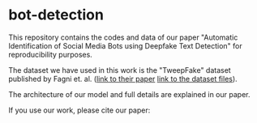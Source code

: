 # bot-detection

This repository contains the codes and data of our paper "Automatic Identification of Social Media Bots using Deepfake Text Detection" for reproducibility purposes.

The dataset we have used in this work is the "TweepFake" dataset published by Fagni et. al. ([link to their paper](https://journals.plos.org/plosone/article?id=10.1371/journal.pone.0251415) [link to the dataset files](https://www.kaggle.com/mtesconi/twitter-deep-fake-text)).

The architecture of our model and full details are explained in our paper.


If you use our work, please cite our paper:

